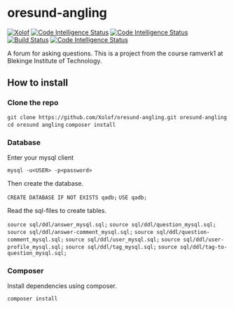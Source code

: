 # oresund-angling

[![Xolof](https://circleci.com/gh/Xolof/oresund-angling.svg?style=svg)](https://app.circleci.com/pipelines/github/Xolof/oresund-angling)
[![Code Intelligence Status](https://scrutinizer-ci.com/g/Xolof/oresund-angling/badges/code-intelligence.svg?b=main)](https://scrutinizer-ci.com/code-intelligence)
[![Code Intelligence Status](https://scrutinizer-ci.com/g/Xolof/oresund-angling/badges/code-intelligence.svg?b=main)](https://scrutinizer-ci.com/code-intelligence)
[![Build Status](https://scrutinizer-ci.com/g/Xolof/oresund-angling/badges/build.png?b=main)](https://scrutinizer-ci.com/g/Xolof/oresund-angling/build-status/main)
[![Code Intelligence Status](https://scrutinizer-ci.com/g/Xolof/oresund-angling/badges/code-intelligence.svg?b=main)](https://scrutinizer-ci.com/code-intelligence)

A forum for asking questions. This is a project from the course ramverk1 at Blekinge Institute of Technology.

## How to install

### Clone the repo

`git clone https://github.com/Xolof/oresund-angling.git oresund-angling`
`cd oresund angling`
`composer install`

### Database

Enter your mysql client

`mysql -u<USER> -p<password>`

Then create the database.

`CREATE DATABASE IF NOT EXISTS qadb;`
`USE qadb;`

Read the sql-files to create tables.

`source sql/ddl/answer_mysql.sql;`
`source sql/ddl/question_mysql.sql;`
`source sql/ddl/answer-comment_mysql.sql;`
`source sql/ddl/question-comment_mysql.sql;`
`source sql/ddl/user_mysql.sql;`
`source sql/ddl/user-profile_mysql.sql;`
`source sql/ddl/tag_mysql.sql;`
`source sql/ddl/tag-to-question_mysql.sql;`

### Composer

Install dependencies using composer.

`composer install`
